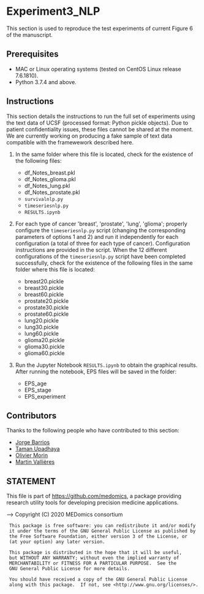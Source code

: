 # Experiment3_NLP

This section is used to reproduce the test experiments of current Figure 6 of the manuscript.

## Prerequisites
* MAC or Linux operating systems (tested on CentOS Linux release 7.6.1810).
* Python 3.7.4 and above.


## Instructions

This section details the instructions to run the full set of experiments using the text data of UCSF (processed format: Python pickle objects). Due to patient confidentiality issues, these files cannot be shared at the moment. We are currently working on producing a fake sample of text data compatible with the framewework described here. 

1. In the same folder where this file is located, check for the existence of the following files:
	* df_Notes_breast.pkl
	* df_Notes_glioma.pkl
	* df_Notes_lung.pkl
	* df_Notes_prostate.pkl
	* ```survivalnlp.py```
	* ```timeseriesnlp.py```
	* ```RESULTS.ipynb```
	
2. For each type of cancer 'breast', 'prostate', 'lung', 'glioma'; properly configure the ```timeseriesnlp.py``` script (changing the corresponding parameters of options 1 and 2) and run it independently for each configuration (a total of three for each type of cancer). Configuration instructions are provided in the script. When the 12 different configurations of the ```timeseriesnlp.py``` script have been completed successfully, check for the existence of the following files in the same folder where this file is located:
	* breast20.pickle  
	* breast30.pickle
	* breast60.pickle
	* prostate20.pickle
	* prostate30.pickle
	* prostate60.pickle
	* lung20.pickle
	* lung30.pickle
	* lung60.pickle
	* glioma20.pickle
	* glioma30.pickle
	* glioma60.pickle

3. Run the Jupyter Notebook ```RESULTS.ipynb``` to obtain the graphical results. After running the notebook, EPS files will be saved in the folder:
	* EPS_age
    * EPS_stage
    * EPS_experiment

## Contributors

Thanks to the following people who have contributed to this section:

* [Jorge Barrios](https://github.com/numeroj)
* [Taman Upadhaya](https://github.com/TmnGitHub)
* [Olivier Morin](https://github.com/OlivierMorinUCSF)
* [Martin Vallières](https://github.com/mvallieres)

## STATEMENT

 This file is part of <https://github.com/medomics>, a package providing research utility tools for developing precision medicine applications. 
 
 --> Copyright (C) 2020  MEDomics consortium

     This package is free software: you can redistribute it and/or modify
     it under the terms of the GNU General Public License as published by
     the Free Software Foundation, either version 3 of the License, or
     (at your option) any later version.

     This package is distributed in the hope that it will be useful,
     but WITHOUT ANY WARRANTY; without even the implied warranty of
     MERCHANTABILITY or FITNESS FOR A PARTICULAR PURPOSE.  See the
     GNU General Public License for more details.
 
     You should have received a copy of the GNU General Public License
     along with this package.  If not, see <http://www.gnu.org/licenses/>.